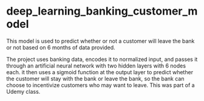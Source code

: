 # deep_learning_banking_customer_model
This model is used to predict whether or not a customer will leave the bank or not based on 6 months of data provided.

The project uses banking data, encodes it to normalized input, and passes it through an artificial neural network with two hidden layers with 6 nodes each. it then uses a sigmoid function at the output layer to predict whether the customer will stay with the bank or leave the bank, so the bank can choose to incentivize customers who may want to leave. This was part of a Udemy class.

